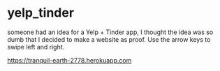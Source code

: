 # yelp_tinder

someone had an idea for a Yelp + Tinder app, I thought the idea was so dumb that I decided
to make a website as proof. Use the arrow keys to swipe left and right. 

https://tranquil-earth-2778.herokuapp.com
